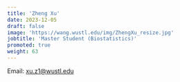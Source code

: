 ```yaml
---
title: 'Zheng Xu'
date: 2023-12-05
draft: false
image: 'https://wang.wustl.edu/img/ZhengXu_resize.jpg'
jobtitle: 'Master Student (Biostatistics)'
promoted: true
weight: 63
---
```

Email: xu.z1@wustl.edu